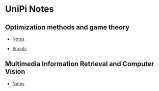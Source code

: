 # UniPi Notes

## Optimization methods and game theory

- [Notes](./AIDE%201/Optimization%20methods%20and%20game%20theory/notes.md)

- [Scripts](./AIDE%201/Optimization%20methods%20and%20game%20theory/Scripts/)

## Multimedia Information Retrieval and Computer Vision

- [Notes](./AIDE%202/Multimedia%20information%20retrieval%20and%20computer%20vision/notes/.aux/main.pdf)
